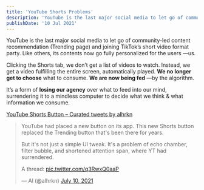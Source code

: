 ```yaml
---
title: 'YouTube Shorts Problems'
description: 'YouTube is the last major social media to let go of community-led content recommendation (Trending page) and joining TikTok’s short video format party. Like others, its contents now go fully personalized for the users —us.'
publishDate: '10 Jul 2021'
---
```


YouTube is the last major social media to let go of community-led content recommendation (Trending page) and joining TikTok’s short video format party. Like others, its contents now go fully personalized for the users —us.

Clicking the Shorts tab, we don’t get a list of videos to watch. Instead, we get a video fulfilling the entire screen, automatically played. **We no longer get to choose** what to consume. **We are now being fed** —by the algorithm.

It’s a form of **losing our agency** over what to feed into our mind, surrendering it to a mindless computer to decide what we think & what information we consume.

[YouTube Shorts Button – Curated tweets by alhrkn](https://twitter.com/alhrkn/timelines/1413833207607304198?ref_src=twsrc%5Etfw)

> YouTube had placed a new button on its app. This new Shorts button replaced the Trending button that's been there for years.
> 
> But it's not just a simple UI tweak. It's a problem of echo chamber, filter bubble, and shortened attention span, where YT had surrendered.
> 
> A thread: [pic.twitter.com/q3RwxQ0aaP](https://t.co/q3RwxQ0aaP)
> 
> — Al (@alhrkn) [July 10, 2021](https://twitter.com/alhrkn/status/1413824522583638017?ref_src=twsrc%5Etfw)
